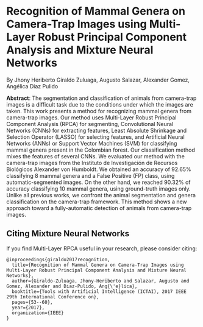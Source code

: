 # Recognition of Mammal Genera on Camera-Trap Images using Multi-Layer Robust Principal Component Analysis and Mixture Neural Networks
By Jhony Heriberto Giraldo Zuluaga, Augusto Salazar, Alexander Gomez, Angélica Diaz Pulido

**Abstract**: The segmentation and classification of animals from camera-trap images is a difficult task due to the conditions under which the images are taken. This work presents a method for recognizing mammal genera from camera-trap images. Our method uses Multi-Layer Robust Principal Component Analysis (RPCA) for segmenting, Convolutional Neural Networks (CNNs) for extracting features, Least Absolute Shrinkage and Selection Operator (LASSO) for selecting features, and Artificial Neural Networks (ANNs) or Support Vector Machines (SVM) for classifying mammal genera present in the Colombian forest. Our classification method mixes the features of several CNNs. We evaluated our method with the camera-trap images from the Instituto de Investigación de Recursos Biológicos Alexander von Humboldt. We obtained an accuracy of 92.65% classifying 8 mammal genera and a False Positive (FP) class, using automatic-segmented images. On the other hand, we reached 90.32% of accuracy classifying 10 mammal genera, using ground-truth images only. Unlike all previous works, we confront the animal segmentation and genera classification on the camera-trap framework. This method shows a new approach toward a fully-automatic detection of animals from camera-trap images.

## Citing Mixture Neural Networks

If you find Multi-Layer RPCA useful in your research, please consider citing:

```
@inproceedings{giraldo2017recognition,
  title={Recognition of Mammal Genera on Camera-Trap Images using Multi-Layer Robust Principal Component Analysis and Mixture Neural Networks},
  author={Giraldo-Zuluaga, Jhony-Heriberto and Salazar, Augusto and Gomez, Alexander and Diaz-Pulido, Ang{\'e}lica},
  booktitle={Tools with Artificial Intelligence (ICTAI), 2017 IEEE 29th International Conference on},
  pages={53--60},
  year={2017},
  organization={IEEE}
}
```
